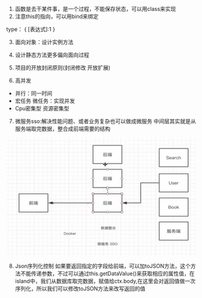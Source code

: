 
1. 函数是去干某件事，是一个过程，不能保存状态，可以用class来实现
2. 注意this的指向，可以用bind来绑定

type： {
[表达式]:1
}

3. 面向对象：设计实例方法
4. 设计静态方法更多偏向面向过程
5. 项目的开放封闭原则(封闭修改 开放扩展)

6. 高并发
* 并行：同一时间
* 宏任务 微任务：实现并发
* Cpu密集型 资源密集型

7. 微服务sso:解决性能问题、或者业务复杂也可以做成微服务
中间层其实就是从服务端取完数据，整合成前端需要的结构
<img src='./images/small-service.png'/>

8. Json序列化控制
如果要返回指定的字段给前端，可以加toJSON方法，这个方法不能传递参数，不过可以通过this.getDataValue()来获取相应的属性值，在island中，我们从数据库取完数据，赋值给ctx.body,在这里会对返回值做一次序列化，所以我们可以修改toJSON方法来改写返回的值